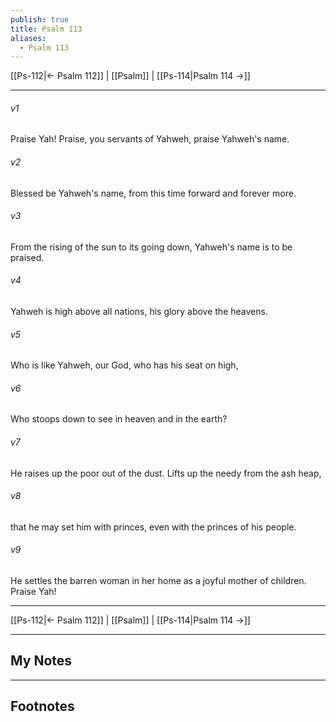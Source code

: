 ```yaml
---
publish: true
title: Psalm 113
aliases:
  - Psalm 113
---
```


[[Ps-112|← Psalm 112]] | [[Psalm]] | [[Ps-114|Psalm 114 →]]
***



###### v1 
Praise Yah! Praise, you servants of Yahweh, praise Yahweh's name. 

###### v2 
Blessed be Yahweh's name, from this time forward and forever more. 

###### v3 
From the rising of the sun to its going down, Yahweh's name is to be praised. 

###### v4 
Yahweh is high above all nations, his glory above the heavens. 

###### v5 
Who is like Yahweh, our God, who has his seat on high, 

###### v6 
Who stoops down to see in heaven and in the earth? 

###### v7 
He raises up the poor out of the dust. Lifts up the needy from the ash heap, 

###### v8 
that he may set him with princes, even with the princes of his people. 

###### v9 
He settles the barren woman in her home as a joyful mother of children. Praise Yah!

***
[[Ps-112|← Psalm 112]] | [[Psalm]] | [[Ps-114|Psalm 114 →]]

---
## My Notes

---
## Footnotes